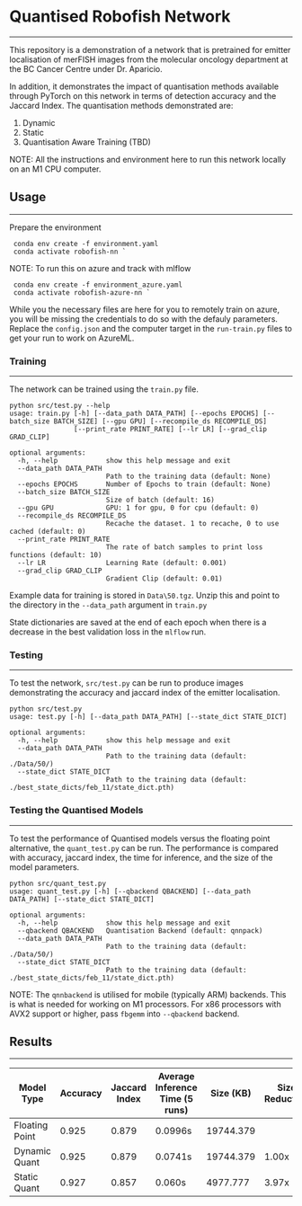 # Quantised Robofish Network
----

This repository is a demonstration of a network that is pretrained for emitter localisation of merFISH images from the molecular oncology department at the BC Cancer Centre under Dr. Aparicio. 

In addition, it demonstrates the impact of quantisation methods available through PyTorch on this network in terms of detection accuracy and the Jaccard Index. The quantisation methods demonstrated are:

1. Dynamic
1. Static
1. Quantisation Aware Training (TBD)

NOTE: All the instructions and environment here to run this network locally on an M1 CPU computer. 

## Usage
----

Prepare the environment

```
 conda env create -f environment.yaml
 conda activate robofish-nn `
```

NOTE: To run this on azure and track with mlflow 

```
 conda env create -f environment_azure.yaml
 conda activate robofish-azure-nn `
```
While you the necessary files are here for you to remotely train on azure, you will be missing the credentials to do so with the defauly parameters. Replace the `config.json` and the computer target in the `run-train.py` files to get your run to work on AzureML.

### Training
----
The network can be trained using the `train.py` file. 

```
python src/test.py --help
usage: train.py [-h] [--data_path DATA_PATH] [--epochs EPOCHS] [--batch_size BATCH_SIZE] [--gpu GPU] [--recompile_ds RECOMPILE_DS]
                [--print_rate PRINT_RATE] [--lr LR] [--grad_clip GRAD_CLIP]

optional arguments:
  -h, --help            show this help message and exit
  --data_path DATA_PATH
                        Path to the training data (default: None)
  --epochs EPOCHS       Number of Epochs to train (default: None)
  --batch_size BATCH_SIZE
                        Size of batch (default: 16)
  --gpu GPU             GPU: 1 for gpu, 0 for cpu (default: 0)
  --recompile_ds RECOMPILE_DS
                        Recache the dataset. 1 to recache, 0 to use cached (default: 0)
  --print_rate PRINT_RATE
                        The rate of batch samples to print loss functions (default: 10)
  --lr LR               Learning Rate (default: 0.001)
  --grad_clip GRAD_CLIP
                        Gradient Clip (default: 0.01)
``` 
Example data for training is stored in `Data\50.tgz`. Unzip this and point to the directory in the `--data_path` argument in `train.py` 

State dictionaries are saved at the end of each epoch when there is a decrease in the best validation loss in the `mlflow` run.

### Testing
---

To test the network, `src/test.py` can be run to produce images demonstrating the accuracy and jaccard index of the emitter localisation.

```
python src/test.py
usage: test.py [-h] [--data_path DATA_PATH] [--state_dict STATE_DICT]

optional arguments:
  -h, --help            show this help message and exit
  --data_path DATA_PATH
                        Path to the training data (default: ./Data/50/)
  --state_dict STATE_DICT
                        Path to the training data (default: ./best_state_dicts/feb_11/state_dict.pth)
```


### Testing the Quantised Models
----

To test the performance of Quantised models versus the floating point alternative, the `quant_test.py` can be run. The performance is compared with accuracy, jaccard index, the time for inference, and the size of the model parameters. 

```
python src/quant_test.py
usage: quant_test.py [-h] [--qbackend QBACKEND] [--data_path DATA_PATH] [--state_dict STATE_DICT]

optional arguments:
  -h, --help            show this help message and exit
  --qbackend QBACKEND   Quantisation Backend (default: qnnpack)
  --data_path DATA_PATH
                        Path to the training data (default: ./Data/50/)
  --state_dict STATE_DICT
                        Path to the training data (default: ./best_state_dicts/feb_11/state_dict.pth)

```

NOTE: The `qnnbackend` is utilised for mobile (typically ARM) backends. This is what is needed for working on M1 processors. For x86 processors with AVX2 support or higher, pass `fbgemm` into `--qbackend` backend.

## Results
----


|Model Type| Accuracy | Jaccard Index | Average Inference Time (5 runs) | Size (KB)| Size Reduction|
|----|----|----|----|----|----|
|Floating Point|0.925|0.879|0.0996s|19744.379||
|Dynamic Quant|0.925|0.879|0.0741s|19744.379| 1.00x|
|Static Quant|0.927|0.857|0.060s|4977.777|3.97x|

<!-- 
|Model Type| Accuracy | Jaccard Index | Average Inference Time (5 runs) | Size (KB)| Size Reduction|
|----|----|----|----|----|----|
|Floating Point|0.9248876081607481|0.8787601233670466|0.09964547157287598s|19744.379||
|Dynamic Quant|0.9248876081607481|0.8787601233670466|0.07407598495483399s|19744.379| 1.00x|
|Static Quant|0.927303934691360|0.8567536397414837|0.059986209869384764s|5118.575|3.86x| -->


